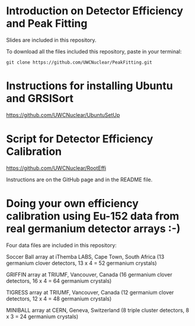 # Introduction on Detector Efficiency and Peak Fitting
Slides are included in this repository.

To download all the files included this repository, paste in your terminal:

    git clone https://github.com/UWCNuclear/PeakFitting.git

# Instructions for installing Ubuntu and GRSISort
https://github.com/UWCNuclear/UbuntuSetUp

# Script for Detector Efficiency Calibration
https://github.com/UWCNuclear/RootEffi

Instructions are on the GitHub page and in the README file.

# Doing your own efficiency calibration using Eu-152 data from real germanium detector arrays :-)
Four data files are included in this repository:

Soccer Ball array at iThemba LABS, Cape Town, South Africa (13 germanium clover detectors, 13 x 4 = 52 germanium crystals)

GRIFFIN array at TRIUMF, Vancouver, Canada (16 germanium clover detectors, 16 x 4 = 64 germanium crystals)

TIGRESS array at TRIUMF, Vancouver, Canada (12 germanium clover detectors, 12 x 4 = 48 germanium crystals)

MINIBALL array at CERN, Geneva, Switzerland (8 triple cluster detectors, 8 x 3 = 24 germanium crystals)
